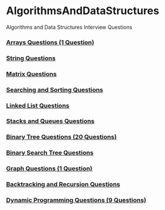 # AlgorithmsAndDataStructures
Algorithms and Data Structures Interview Questions

### [Arrays Questions (1 Question)](https://github.com/HappyCoder29/AlgorithmsAndDataStructures/tree/master/ArraysQuestions)
### [String Questions](https://github.com/HappyCoder29/AlgorithmsAndDataStructures/tree/master/StringQuestions)
### [Matrix Questions](https://github.com/HappyCoder29/AlgorithmsAndDataStructures/tree/master/MatrixQuestions)
### [Searching and Sorting Questions](https://github.com/HappyCoder29/AlgorithmsAndDataStructures/tree/master/SearchingAndSortingQuestions)
### [Linked List Questions](https://github.com/HappyCoder29/AlgorithmsAndDataStructures/tree/master/LinkedListQuestions)
### [Stacks and Queues Questions](https://github.com/HappyCoder29/AlgorithmsAndDataStructures/tree/master/StacksAndQueuesQuestions)
### [Binary Tree Questions (20 Questions)](https://github.com/HappyCoder29/AlgorithmsAndDataStructures/tree/master/BinaryTreeQuestions)
### [Binary Search Tree Questions](https://github.com/HappyCoder29/AlgorithmsAndDataStructures/tree/master/BinarySearchTreeQuestions)
### [Graph Questions (1 Question)](https://github.com/HappyCoder29/AlgorithmsAndDataStructures/tree/master/GraphQuestions)
### [Backtracking and Recursion Questions](https://github.com/HappyCoder29/AlgorithmsAndDataStructures/tree/master/BackTrackingQuestions)
### [Dynamic Programming Questions (9 Questions)](https://github.com/HappyCoder29/AlgorithmsAndDataStructures/tree/master/DynamicProgrammingQuestions)



